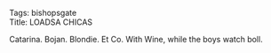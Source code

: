 Tags: bishopsgate  
Title: LOADSA CHICAS  
  
Catarina. Bojan. Blondie. Et Co. With Wine, while the boys watch boll.  
